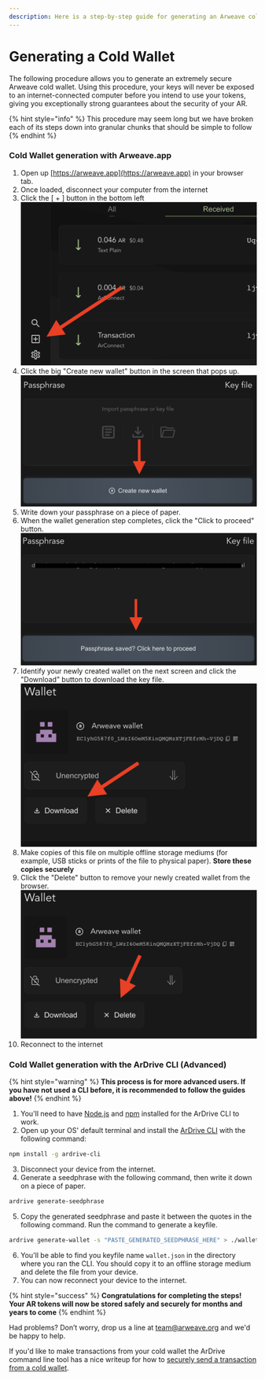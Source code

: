 ```yaml
---
description: Here is a step-by-step guide for generating an Arweave cold wallet
---
```


# Generating a Cold Wallet

The following procedure allows you to generate an extremely secure Arweave cold wallet. Using this procedure, your keys will never be exposed to an internet-connected computer before you intend to use your tokens, giving you exceptionally strong guarantees about the security of your AR.

{% hint style="info" %}
This procedure may seem long but we have broken each of its steps down into granular chunks that should be simple to follow
{% endhint %}

### Cold Wallet generation with Arweave.app

1. Open up [https://arweave.app](https://arweave.app) in your browser tab.
2. Once loaded, disconnect your computer from the internet
3. Click the \[ + ] button in the bottom left&#x20;
   ![arweave.app add wallet button in welcome screen](<../.gitbook/assets/cold_wallet_arweave_app_plus.png>)
4. Click the big "Create new wallet" button in the screen that pops up.
   ![arweave.app create wallet screen](<../.gitbook/assets/cold_wallet_arweave_app_create_btn.png>)
5. Write down your passphrase on a piece of paper.
6. When the wallet generation step completes, click the "Click to proceed" button.
   ![arweave.app proceed btn](<../.gitbook/assets/cold_wallet_arweave_app_proceed_btn.png>)
7. Identify your newly created wallet on the next screen and click the "Download" button to download the key file.
   ![arweave.app download wallet](<../.gitbook/assets/cold_wallet_arweave_app_download_wallet.png>)
8. Make copies of this file on multiple offline storage mediums (for example, USB sticks or prints of the file to physical paper). **Store these copies securely**
9.  Click the "Delete" button to remove your newly created wallet from the browser.
    ![arweave.app delete wallet](<../.gitbook/assets/cold_wallet_arweave_app_delete_wallet.png>)
10. Reconnect to the internet

### Cold Wallet generation with the ArDrive CLI (Advanced)

{% hint style="warning" %}
**This process is for more advanced users. If you have not used a CLI before, it is recommended to follow the guides above!**
{% endhint %}

1. You'll need to have [Node.js](https://nodejs.org/) and [npm](https://docs.npmjs.com/cli/v9/) installed for the ArDrive CLI to work.
2. Open up your OS' default terminal and install the [ArDrive CLI](https://www.npmjs.com/package/ardrive-cli) with the following command:
```sh
npm install -g ardrive-cli
```
3. Disconnect your device from the internet.
4. Generate a seedphrase with the following command, then write it down on a piece of paper.
```sh
ardrive generate-seedphrase
```
5. Copy the generated seedphrase and paste it between the quotes in the following command. Run the command to generate a keyfile.
```sh
ardrive generate-wallet -s "PASTE_GENERATED_SEEDPHRASE_HERE" > ./wallet.json
```
6. You'll be able to find you keyfile name `wallet.json` in the directory where you ran the CLI. You should copy it to an offline storage medium and delete the file from your device.
7. You can now reconnect your device to the internet.

{% hint style="success" %}
**Congratulations for completing the steps! Your AR tokens will now be stored safely and securely for months and years to come**
{% endhint %}

Had problems? Don’t worry, drop us a line at [team@arweave.org](mailto:team@arweave.org) and we'd be happy to help.

If you'd like to make transactions from your cold wallet the ArDrive command line tool has a nice writeup for how to [securely send a transaction from a cold wallet](https://github.com/ardriveapp/ardrive-cli#cold-tx).